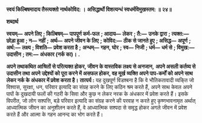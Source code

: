 **स्वयं किल्बिषमादाय तैस्त्यक्तो नार्थकोविद: ।** **असिद्धार्थो विशत्यन्धं स्वधर्मविमुखस्तम: ॥ २४॥** 

**शब्दार्थ** 

**स्वयम्—** **अपने लिए** **; किल्बिषम्—** **पापपूर्ण कर्म-फल** **; आदाय—** **लेकर** **; तै:—** **उनके द्वारा** **; त्यक्त:—** **छोड़ा हुआ** **; न—** **नहीं** **;** **अर्थ—** **अपने जीवन के लिए** **; कोविद:—** **ठीक से जानते हुए** **; असिद्ध—** **अपूर्ण** **; अर्थ:—** **लक्ष्य** **; विशति—** **प्रवेश करता है** **;** **अन्धम्—** **गहन, घोर** **; स्व—** **निजी** **; धर्म—** **धर्म से** **; विमुख:—** **उदासीन** **; तम:—** **अंधकार (नर्क का)।** **.** 

**अपने तथाकथित आश्रितों से परित्यक्त होकर, जीवन के वास्तविक लक्ष्य से अनजान,** **अपने असली कर्तव्य से उदासीन तथा अपने उद्देश्यों को पूरा करने में असफल होकर, वह मूर्ख** **व्यक्ति अपने पाप-कर्मों को अपने साथ लेकर नर्क के अंधकार में प्रवेश करता है।** **तात्पर्य :** यह दुखपूर्ण विडश्बना है कि वे भौतिकतावादी व्यकि्त जो विश्वास, सुरक्षा, धन, परिवार इत्यादि का संग्रह करने के लिए कठिन श्रम करते हैं, अपने साथ केवल अपने पापों के दुखदायी फलों की गठरी के सिवा और कुछ न लेकर नरक के अंधकार में प्रवेश करते हैं। इसके विपरीत, जो लोग सश्पत्ति, बड़े परिवार इत्यादि का संग्रह करने की परवाह न करते हुए कृष्णभावनामृत अर्थात् आध्यात्मिक जीवन का अनुशीलन करते हैं, वे आध्यात्मिक सश्पदा से समृद्ध होकर अगले जीवन में प्रवेश करते हैं और आत्मा के गहन आनन्द का भोग करते हैं।  